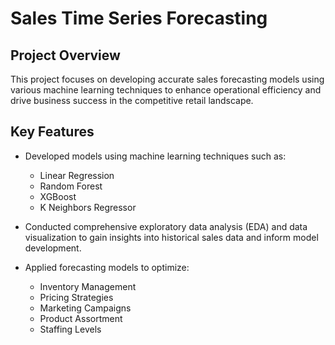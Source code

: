 # Sales Time Series Forecasting

## Project Overview

This project focuses on developing accurate sales forecasting models using various machine learning techniques to enhance operational efficiency and drive business success in the competitive retail landscape.

## Key Features
- Developed models using machine learning techniques such as:
  - Linear Regression
  - Random Forest
  - XGBoost
  - K Neighbors Regressor
    
- Conducted comprehensive exploratory data analysis (EDA) and data visualization to gain insights into historical sales data and inform model development.
- Applied forecasting models to optimize:
  - Inventory Management
  - Pricing Strategies
  - Marketing Campaigns
  - Product Assortment
  - Staffing Levels
